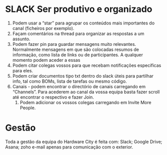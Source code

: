 # SLACK Ser produtivo e organizado

1. Podem usar a “star” para agrupar os conteúdos mais importantes do canal (ficheiros por exemplo).
2. Façam comentários na thread para organizar as respostas a um assunto.
3. Podem fazer pin para guardar mensagens muito relevantes. Normalmente mensagens em que são colocadas resumos de informação, como lista de links ou de participantes. A qualquer momento podem aceder a essas
4. Podem citar colegas vossos para que recebam notificações específicas para eles.
5. Podem criar documentos tipo txt dentro do slack úteis para partilhar info, tal como BOMs, lista de tarefas ou mesmo código.
6. Canais - podem encontrar o directório de canais carregando em “Channels”. Para acederem ao canal da vossa equipa basta fazer scroll até encontrar o respectivo e fazer Join.
   1. Podem adicionar os vossos colegas carregando em Invite More People.

# Gestão

Toda a gestão da equipa do Hardware City é feita com: Slack; Google Drive; Asana; zoho e-mail apenas para comunicação com o exterior.

